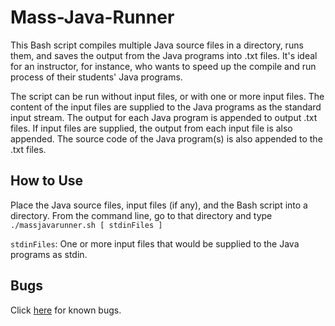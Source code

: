 # Mass-Java-Runner

This Bash script compiles multiple Java source files in a directory, runs them, and saves the output from the Java programs into .txt files. It's ideal for an instructor, for instance, who wants to speed up the compile and run process of their students' Java programs.

The script can be run without input files, or with one or more input files. The content of the input files are supplied to the Java programs as the standard input stream. The output for each Java program is appended to output .txt files. If input files are supplied, the output from each input file is also appended. The source code of the Java program(s) is also appended to the .txt files.

## How to Use

Place the Java source files, input files (if any), and the Bash script into a directory. From the command line, go to that directory and type `./massjavarunner.sh [ stdinFiles ]`

`stdinFiles`: One or more input files that would be supplied to the Java programs as stdin.

## Bugs

Click [here](https://github.com/badjr/Mass-Java-Runner/issues) for known bugs.
